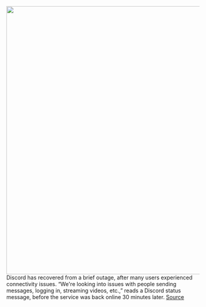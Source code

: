 <img src='https://cdn.vox-cdn.com/thumbor/ndU-nZoL22VQ6cN94AGKqOjS1bs=/0x0:2040x1360/1200x800/filters:focal(857x517:1183x843)/cdn.vox-cdn.com/uploads/chorus_image/image/70513330/acastro_210129_1777_discord_0002.0.jpg' width='700px' /><br/>
Discord has recovered from a brief outage, after many users experienced connectivity issues. “We're looking into issues with people sending messages, logging in, streaming videos, etc.,” reads a Discord status message, before the service was back online 30 minutes later.
<a href='https://www.theverge.com/2022/2/15/22935930/discord-down-outage-connectivity-issues-problems'> Source <a/>